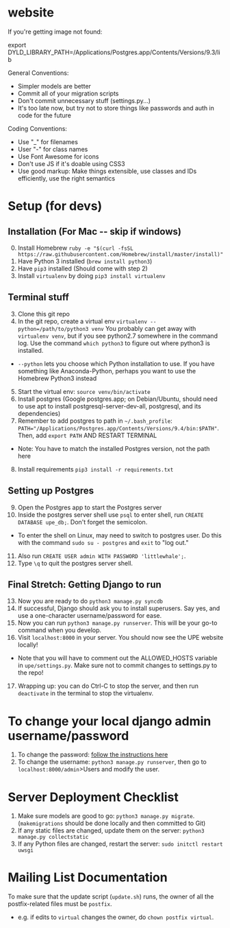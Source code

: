 website
=======

If you're getting image not found:

export DYLD_LIBRARY_PATH=/Applications/Postgres.app/Contents/Versions/9.3/lib

General Conventions:
- Simpler models are better
- Commit all of your migration scripts
- Don't commit unnecessary stuff (settings.py...)
- It's too late now, but try not to store things like passwords and auth in code for the future

Coding Conventions:
- Use "_" for filenames
- User "-" for class names
- Use Font Awesome for icons
- Don't use JS if it's doable using CSS3
- Use good markup: Make things extensible, use classes and IDs efficiently, use the right semantics

Setup (for devs)
===============
## Installation (For Mac -- skip if windows)
0. Install Homebrew
``ruby -e "$(curl -fsSL https://raw.githubusercontent.com/Homebrew/install/master/install)"``
1. Have Python 3 installed (``brew install python3``)
2. Have `pip3` installed (Should come with step 2)
3. Install `virtualenv` by doing `pip3 install virtualenv`

## Terminal stuff
3. Clone this git repo
4. In the git repo, create a virtual env `virtualenv --python=/path/to/python3 venv` You probably can get away with ``virtualenv venv``, but if you see python2.7 somewhere in the command log. Use the command ``which python3`` to figure out where python3 is installed.
  - `--python` lets you choose which Python installation to use. If you have something like Anaconda-Python, perhaps you want to use the Homebrew Python3 instead
5. Start the virtual env: `source venv/bin/activate`
6. Install postgres (Google postgres.app; on Debian/Ubuntu, should need to use apt to install postgresql-server-dev-all, postgresql, and its dependencies)
7. Remember to add postgres to path in `~/.bash_profile`: `PATH="/Applications/Postgres.app/Contents/Versions/9.4/bin:$PATH"`. Then, add
``export PATH`` AND RESTART TERMINAL
  - Note: You have to match the installed Postgres version, not the path here
8. Install requirements `pip3 install -r requirements.txt`

## Setting up Postgres
9. Open the Postgres app to start the Postgres server
10. Inside the postgres server shell use ``psql`` to enter shell, run `CREATE DATABASE upe_db;`. Don't forget the semicolon.
  - To enter the shell on Linux, may need to switch to postgres user. Do this with the command `sudo su - postgres` and `exit` to "log out."
11. Also run `CREATE USER admin WITH PASSWORD 'littlewhale';`.
12. Type `\q` to quit the postgres server shell.

## Final Stretch: Getting Django to run
13. Now you are ready to do `python3 manage.py syncdb`
14. If successful, Django should ask you to install superusers. Say yes, and use a one-character username/password for ease.
15. Now you can run `python3 manage.py runserver`. This will be your go-to command when you develop.
16. Visit `localhost:8000` in your server. You should now see the UPE website locally!
  - Note that you will have to comment out the ALLOWED_HOSTS variable in `upe/settings.py`. Make sure not to commit changes to settings.py to the repo!
17. Wrapping up: you can do Ctrl-C to stop the server, and then run `deactivate` in the terminal to stop the virtualenv.

To change your local django admin username/password
=================
1. To change the password: [follow the instructions here](http://stackoverflow.com/questions/1873806/changing-password-in-django)
2. To change the username: `python3 manage.py runserver`, then go to `localhost:8000/admin`>Users and modify the user.

# Server Deployment Checklist
1. Make sure models are good to go: `python3 manage.py migrate`. (`makemigrations` should be done locally and then committed to Git)
2. If any static files are changed, update them on the server: `python3 manage.py collectstatic`
3. If any Python files are changed, restart the server: `sudo initctl restart uwsgi`

# Mailing List Documentation
To make sure that the update script (`update.sh`) runs, the owner of all the postfix-related files must be `postfix`.
- e.g. if edits to `virtual` changes the owner, do `chown postfix virtual`.
